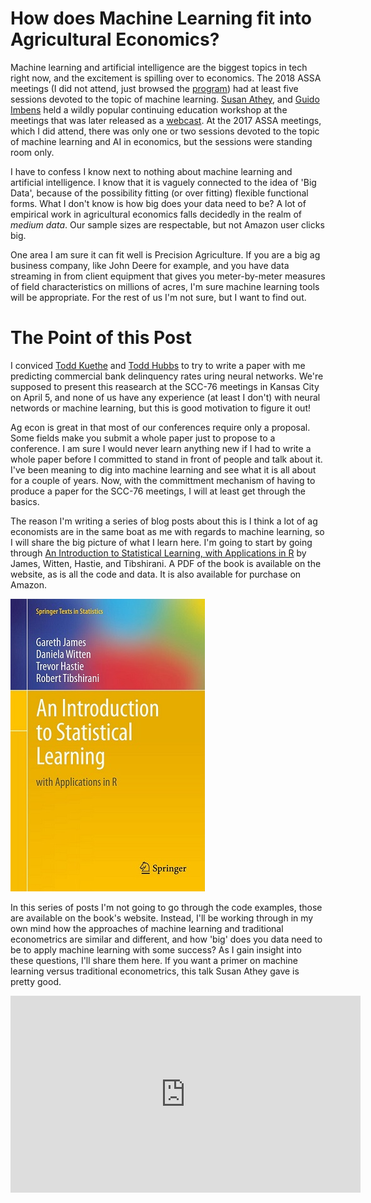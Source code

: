 # How does Machine Learning fit into Agricultural Economics?




Machine learning and artificial intelligence are the biggest topics in tech right now, and the excitement is spilling over to economics. The 2018 ASSA meetings (I did not attend, just browsed the [program](https://assets.aeaweb.org/assets/production/files/6336.pdf)) had at least five sessions devoted to the topic of machine learning. [Susan Athey](https://www.gsb.stanford.edu/faculty-research/faculty/susan-athey), and [Guido Imbens](https://www.gsb.stanford.edu/faculty-research/faculty/guido-w-imbens) held a wildly popular continuing education workshop at the meetings that was later released as a [webcast](https://www.aeaweb.org/conference/cont-ed/2018-webcasts). At the 2017 ASSA meetings, which I did attend, there was only one or two sessions devoted to the topic of machine learning and AI in economics, but the sessions were standing room only. 

I have to confess I know next to nothing about machine learning and artificial intelligence. I know that it is vaguely connected to the idea of 'Big Data', because of the possibility fitting (or over fitting) flexible functional forms. What I don't know is how big does your data need to be? A lot of empirical work in agricultural economics falls decidedly in the realm of *medium data*. Our sample sizes are respectable, but not Amazon user clicks big. 

One area I am sure it can fit well is Precision Agriculture. If you are a big ag business company, like John Deere for example, and you have data streaming in from client equipment that gives you meter-by-meter measures of field characteristics on millions of acres, I'm sure machine learning tools will be appropriate. For the rest of us I'm not sure, but I want to find out. 

# The Point of this Post

I conviced [Todd Kuethe](https://twitter.com/TKuethe) and [Todd Hubbs](https://twitter.com/jt_hubbs) to try to write a paper with me predicting commercial bank delinquency rates uring neural networks. We're supposed to present this reasearch at the SCC-76 meetings in Kansas City on April 5, and none of us have any experience (at least I don't) with neural networds or machine learning, but this is good motivation to figure it out!

Ag econ is great in that most of our conferences require only a proposal. Some fields make you submit a whole paper just to propose to a conference. I am sure I would never learn anything new if I had to write a whole paper before I committed to stand in front of people and talk about it. I've been meaning to dig into machine learning and see what it is all about for a couple of years. Now, with the committment mechanism of having to produce a paper for the SCC-76 meetings, I will at least get through the basics. 

The reason I'm writing a series of blog posts about this is I think a lot of ag economists are in the same boat as me with regards to machine learning, so I will share the big picture of what I learn here. I'm going to start by going through [An Introduction to Statistical Learning, with Applications in R](http://www-bcf.usc.edu/~gareth/ISL/index.html) by James, Witten, Hastie, and Tibshirani. A PDF of the book is available on the website, as is all the code and data. It is also available for purchase on Amazon. 

![An Introduction to Statistical Learning](images\ISLcover.jpg) 

In this series of posts I'm not going to go through the code examples, those are available on the book's website. Instead, I'll be working through in my own mind how the approaches of machine learning and traditional econometrics are similar and different, and how 'big' does you data need to be to apply machine learning with some success? As I gain insight into these questions, I'll share them here. If you want a primer on machine learning versus traditional econometrics, this talk Susan Athey gave is pretty good.    

<iframe width="560" height="315" src="https://www.youtube.com/embed/Yx6qXM_rfKQ" frameborder="0" allow="autoplay; encrypted-media" allowfullscreen></iframe>



